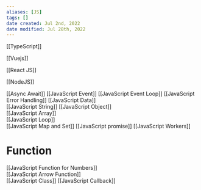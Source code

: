 ```yaml
---
aliases: [JS]
tags: []
date created: Jul 2nd, 2022
date modified: Jul 28th, 2022
---
```

[[TypeScript]]

[[Vuejs]]  

[[React JS]]

[[NodeJS]]  

[[Async Await]]
[[JavaScript Event]]
[[JavaScript Event Loop]]
[[JavaScript Error Handling]]
[[JavaScript Data]]  
[[JavaScript String]]
[[JavaScript Object]]  
[[JavaScript Array]]  
[[JavaScript Loop]]  
[[JavaScript Map and Set]]
[[JavaScript promise]]
[[JavaScript Workers]]

# Function
[[JavaScript Function for Numbers]]  
[[JavaScript Arrow Function]]  
[[JavaScript Class]]
[[JavaScript Callback]]


